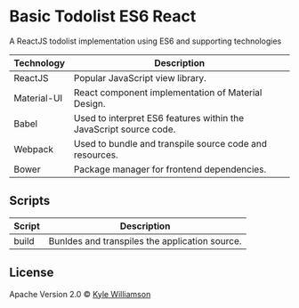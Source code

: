 # Basic Todolist ES6 React

A ReactJS todolist implementation using ES6 and supporting technologies

Technology | Description
------------ | -------------
ReactJS | Popular JavaScript view library.
Material-UI | React component implementation of Material Design.
Babel | Used to interpret ES6 features within the JavaScript source code.
Webpack | Used to bundle and transpile source code and resources. 
Bower | Package manager for frontend dependencies.

## Scripts
Script | Description
------------ | -------------
build | Bunldes and transpiles the application source.

## License

Apache Version 2.0 © [Kyle Williamson ](https://github.com/kyledmw)
